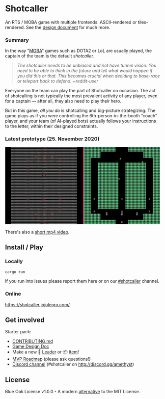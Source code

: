 # Shotcaller

An RTS / MOBA game with multiple frontends: ASCII-rendered or tiles-rendered. See the [design document](https://www.notion.so/erlendsh/Shotcaller-7374d2b2819c42ccb40f01dc7089d419) for much more.

### Summary

In the way "[MOBA](https://en.wikipedia.org/wiki/Multiplayer_online_battle_arena)" games such as DOTA2 or LoL are usually played, the captain of the team is the default *shotcaller*.

> *The shotcaller needs to be unbiased and not have tunnel vision. You need to be able to think in the future and tell what would happen if you did this or that. This becomes crucial when deciding to base-race or teleport back to defend. ~reddit-user*

Everyone on the team can play the part of Shotcaller on occasion. The act of shotcalling  is not typically the most prevalent activity of any player, even for a captain — after all, they also need to play their hero.

But in this game, *all you do* is shotcalling and big-picture strategizing. The game plays as if you were controlling the 6th-person-in-the-booth “coach” player, and your team (of AI-played bots) actually follows your instructions to the letter, within their designed constraints.


### Latest prototype (25. November 2020)

![shotcaller-2guis](./media/shotcaller-2guis.png)

There's also a [short mp4 video](./media/shotcaller-prototype.mp4).


## Install / Play

### Locally

```
cargo run
```

If you run into issues please report them here or on our [#shotcaller](https://discord.gg/qvJyTYM) channel.

### Online

https://shotcaller.jojolepro.com/

## Get involved

Starter pack:

* [CONTRIBUTING.md](https://github.com/amethyst/shotcaller/blob/master/contributing.md)
* [Game Design Doc](https://www.notion.so/erlendsh/Shotcaller-7374d2b2819c42ccb40f01dc7089d419)
* Make a new :supervillain: [Leader](https://github.com/amethyst/shotcaller/issues/6) or :package: [Item](https://github.com/amethyst/shotcaller/issues/8)!
* [MVP Roadmap](https://github.com/amethyst/shotcaller/issues/4) (please ask questions!)
* [Discord channel](https://discord.gg/qvJyTYM) (#shotcaller on http://discord.gg/amethyst)

## License

Blue Oak License v1.0.0 - A modern [alternative](https://writing.kemitchell.com/2019/03/09/Deprecation-Notice.html) to the MIT License.
